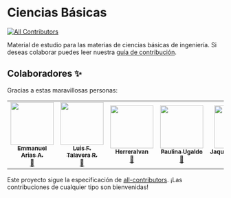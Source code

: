 # Ciencias Básicas

<!-- ALL-CONTRIBUTORS-BADGE:START - Do not remove or modify this section -->
[![All Contributors](https://img.shields.io/badge/all_contributors-6-orange.svg?style=flat-square)](#contributors-)
<!-- ALL-CONTRIBUTORS-BADGE:END -->

Material de estudio para las materias de ciencias básicas de ingeniería.
Si deseas colaborar puedes leer nuestra [guía de contribución](https://github.com/LuisFerTR/ciencias-basicas/blob/main/.github/CONTRIBUTING.md).

## Colaboradores ✨

Gracias a estas maravillosas personas:

<!-- ALL-CONTRIBUTORS-LIST:START - Do not remove or modify this section -->
<!-- prettier-ignore-start -->
<!-- markdownlint-disable -->
<table>
  <tr>
    <td align="center"><a href="https://github.com/ManeAriasA"><img src="https://avatars.githubusercontent.com/u/78614770?v=4?s=100" width="100px;" alt=""/><br /><sub><b>Emmanuel Arias A.</b></sub></a><br /><a href="https://github.com/LuisFerTR/ciencias-basicas/commits?author=ManeAriasA" title="Documentation">📖</a></td>
    <td align="center"><a href="https://github.com/LuisFerTR"><img src="https://avatars.githubusercontent.com/u/47088091?v=4?s=100" width="100px;" alt=""/><br /><sub><b>Luis F. Talavera R.</b></sub></a><br /><a href="https://github.com/LuisFerTR/ciencias-basicas/commits?author=LuisFerTR" title="Documentation">📖</a></td>
    <td align="center"><a href="https://github.com/HerreraIvan"><img src="https://avatars.githubusercontent.com/u/64819762?v=4?s=100" width="100px;" alt=""/><br /><sub><b>HerreraIvan</b></sub></a><br /><a href="https://github.com/LuisFerTR/ciencias-basicas/commits?author=HerreraIvan" title="Documentation">📖</a></td>
    <td align="center"><a href="https://github.com/paulinau"><img src="https://avatars.githubusercontent.com/u/74788522?v=4?s=100" width="100px;" alt=""/><br /><sub><b>Paulina Ugalde</b></sub></a><br /><a href="#question-paulinau" title="Answering Questions">💬</a></td>
    <td align="center"><a href="https://github.com/JaquelineSanchez"><img src="https://avatars.githubusercontent.com/u/78616483?v=4?s=100" width="100px;" alt=""/><br /><sub><b>JaquelineSanchez</b></sub></a><br /><a href="#question-JaquelineSanchez" title="Answering Questions">💬</a></td>
    <td align="center"><a href="https://github.com/AndresEdu"><img src="https://avatars.githubusercontent.com/u/78604874?v=4?s=100" width="100px;" alt=""/><br /><sub><b>Andrés Arciniega</b></sub></a><br /><a href="https://github.com/LuisFerTR/ciencias-basicas/commits?author=AndresEdu" title="Documentation">📖</a></td>
  </tr>
</table>

<!-- markdownlint-restore -->
<!-- prettier-ignore-end -->

<!-- ALL-CONTRIBUTORS-LIST:END -->

Este proyecto sigue la especificación de [all-contributors](https://github.com/all-contributors/all-contributors). ¡Las contribuciones de cualquier tipo son bienvenidas!
